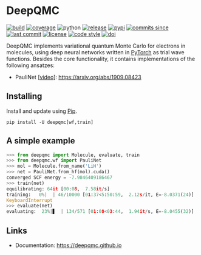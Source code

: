 # DeepQMC

[![build](https://img.shields.io/travis/deepqmc/deepqmc/master.svg)](https://travis-ci.com/deepqmc/deepqmc)
[![coverage](https://img.shields.io/codecov/c/github/deepqmc/deepqmc.svg)](https://codecov.io/gh/deepqmc/deepqmc)
![python](https://img.shields.io/pypi/pyversions/deepqmc.svg)
[![release](https://img.shields.io/github/release/deepqmc/deepqmc.svg)](https://github.com/deepqmc/deepqmc/releases)
[![pypi](https://img.shields.io/pypi/v/deepqmc.svg)](https://pypi.org/project/deepqmc/)
[![commits since](https://img.shields.io/github/commits-since/deepqmc/deepqmc/latest.svg)](https://github.com/deepqmc/deepqmc/releases)
[![last commit](https://img.shields.io/github/last-commit/deepqmc/deepqmc.svg)](https://github.com/deepqmc/deepqmc/commits/master)
[![license](https://img.shields.io/github/license/deepqmc/deepqmc.svg)](https://github.com/deepqmc/deepqmc/blob/master/LICENSE)
[![code style](https://img.shields.io/badge/code%20style-black-202020.svg)](https://github.com/ambv/black)
[![doi](https://zenodo.org/badge/DOI/10.5281/zenodo.3960826.svg)](http://doi.org/10.5281/zenodo.3960826)

DeepQMC implements variational quantum Monte Carlo for electrons in molecules, using deep neural networks written in [PyTorch](https://pytorch.org) as trial wave functions. Besides the core functionality, it contains implementations of the following ansatzes:

- PauliNet [[video](https://youtu.be/_bdvpmleAgw)]: https://arxiv.org/abs/1909.08423

## Installing

Install and update using [Pip](https://pip.pypa.io/en/stable/quickstart/).

```
pip install -U deepqmc[wf,train]
```

## A simple example

```python
>>> from deepqmc import Molecule, evaluate, train
>>> from deepqmc.wf import PauliNet
>>> mol = Molecule.from_name('LiH')
>>> net = PauliNet.from_hf(mol).cuda()
converged SCF energy = -7.9846409186467
>>> train(net)
equilibrating: 64it [00:08,  7.58it/s]
training:   0%|  | 46/10000 [01:37<5:50:59,  2.12s/it, E=-8.0371(24)]
KeyboardInterrupt
>>> evaluate(net)
evaluating:  23%|▋  | 134/571 [01:08<03:44,  1.94it/s, E=-8.0455(32)]
```

## Links

- Documentation: https://deepqmc.github.io
